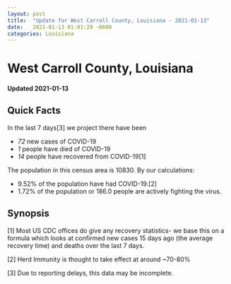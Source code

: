 ```yaml
---
layout: post
title:  "Update for West Carroll County, Louisiana - 2021-01-13"
date:   2021-01-13 01:01:29 -0600
categories: Louisiana
---
```


# West Carroll County, Louisiana
#### Updated 2021-01-13

## Quick Facts

In the last 7 days[3] we project there have been
- *72* new cases of COVID-19
- *1* people have died of COVID-19
- *14* people have recovered from COVID-19[1]

The population in this census area is 10830. By our calculations:
- 9.52% of the population have had COVID-19.[2]
- 1.72% of the population or 186.0 people are actively fighting the virus.

## Synopsis




[1] Most US CDC offices do give any recovery statistics- we base this on a formula which looks at confirmed new cases
15 days ago (the average recovery time) and deaths over the last 7 days.

[2] Herd Immunity is thought to take effect at around ~70-80%

[3] Due to reporting delays, this data may be incomplete.
 
    